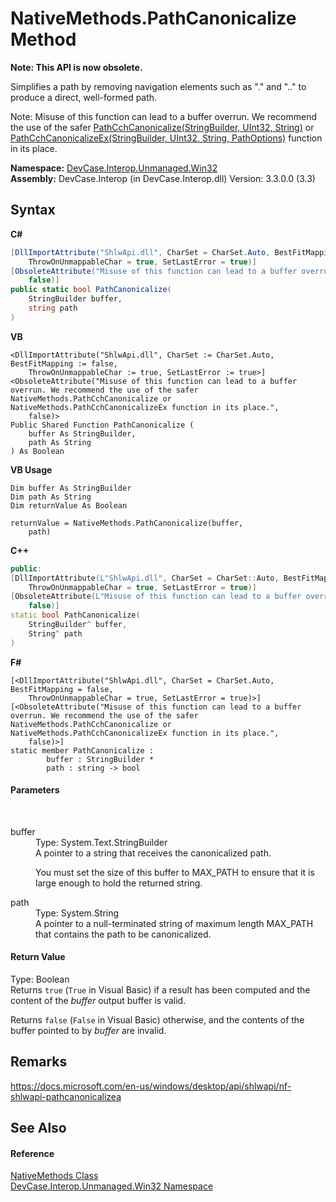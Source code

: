 # NativeMethods.PathCanonicalize Method 
 

**Note: This API is now obsolete.**

Simplifies a path by removing navigation elements such as "." and ".." to produce a direct, well-formed path. 

 Note: Misuse of this function can lead to a buffer overrun. We recommend the use of the safer <a href="M_DevCase_Interop_Unmanaged_Win32_NativeMethods_PathCchCanonicalize">PathCchCanonicalize(StringBuilder, UInt32, String)</a> or <a href="M_DevCase_Interop_Unmanaged_Win32_NativeMethods_PathCchCanonicalizeEx">PathCchCanonicalizeEx(StringBuilder, UInt32, String, PathOptions)</a> function in its place.

**Namespace:**&nbsp;<a href="N_DevCase_Interop_Unmanaged_Win32">DevCase.Interop.Unmanaged.Win32</a><br />**Assembly:**&nbsp;DevCase.Interop (in DevCase.Interop.dll) Version: 3.3.0.0 (3.3)

## Syntax

**C#**<br />
``` C#
[DllImportAttribute("ShlwApi.dll", CharSet = CharSet.Auto, BestFitMapping = false, 
	ThrowOnUnmappableChar = true, SetLastError = true)]
[ObsoleteAttribute("Misuse of this function can lead to a buffer overrun. We recommend the use of the safer NativeMethods.PathCchCanonicalize or NativeMethods.PathCchCanonicalizeEx function in its place.", 
	false)]
public static bool PathCanonicalize(
	StringBuilder buffer,
	string path
)
```

**VB**<br />
``` VB
<DllImportAttribute("ShlwApi.dll", CharSet := CharSet.Auto, BestFitMapping := false, 
	ThrowOnUnmappableChar := true, SetLastError := true>]
<ObsoleteAttribute("Misuse of this function can lead to a buffer overrun. We recommend the use of the safer NativeMethods.PathCchCanonicalize or NativeMethods.PathCchCanonicalizeEx function in its place.", 
	false)>
Public Shared Function PathCanonicalize ( 
	buffer As StringBuilder,
	path As String
) As Boolean
```

**VB Usage**<br />
``` VB Usage
Dim buffer As StringBuilder
Dim path As String
Dim returnValue As Boolean

returnValue = NativeMethods.PathCanonicalize(buffer, 
	path)
```

**C++**<br />
``` C++
public:
[DllImportAttribute(L"ShlwApi.dll", CharSet = CharSet::Auto, BestFitMapping = false, 
	ThrowOnUnmappableChar = true, SetLastError = true)]
[ObsoleteAttribute(L"Misuse of this function can lead to a buffer overrun. We recommend the use of the safer NativeMethods.PathCchCanonicalize or NativeMethods.PathCchCanonicalizeEx function in its place.", 
	false)]
static bool PathCanonicalize(
	StringBuilder^ buffer, 
	String^ path
)
```

**F#**<br />
``` F#
[<DllImportAttribute("ShlwApi.dll", CharSet = CharSet.Auto, BestFitMapping = false, 
	ThrowOnUnmappableChar = true, SetLastError = true)>]
[<ObsoleteAttribute("Misuse of this function can lead to a buffer overrun. We recommend the use of the safer NativeMethods.PathCchCanonicalize or NativeMethods.PathCchCanonicalizeEx function in its place.", 
	false)>]
static member PathCanonicalize : 
        buffer : StringBuilder * 
        path : string -> bool 

```


#### Parameters
&nbsp;<dl><dt>buffer</dt><dd>Type: System.Text.StringBuilder<br />A pointer to a string that receives the canonicalized path. 

 You must set the size of this buffer to MAX_PATH to ensure that it is large enough to hold the returned string.</dd><dt>path</dt><dd>Type: System.String<br />A pointer to a null-terminated string of maximum length MAX_PATH that contains the path to be canonicalized.</dd></dl>

#### Return Value
Type: Boolean<br />Returns `true` (`True` in Visual Basic) if a result has been computed and the content of the *buffer* output buffer is valid. 

 Returns `false` (`False` in Visual Basic) otherwise, and the contents of the buffer pointed to by *buffer* are invalid.

## Remarks
<a href="https://docs.microsoft.com/en-us/windows/desktop/api/shlwapi/nf-shlwapi-pathcanonicalizea" target="_blank">https://docs.microsoft.com/en-us/windows/desktop/api/shlwapi/nf-shlwapi-pathcanonicalizea</a>

## See Also


#### Reference
<a href="T_DevCase_Interop_Unmanaged_Win32_NativeMethods">NativeMethods Class</a><br /><a href="N_DevCase_Interop_Unmanaged_Win32">DevCase.Interop.Unmanaged.Win32 Namespace</a><br />